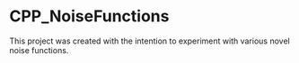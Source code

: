 # CPP_NoiseFunctions
This project was created with the intention to experiment with various novel noise functions.
